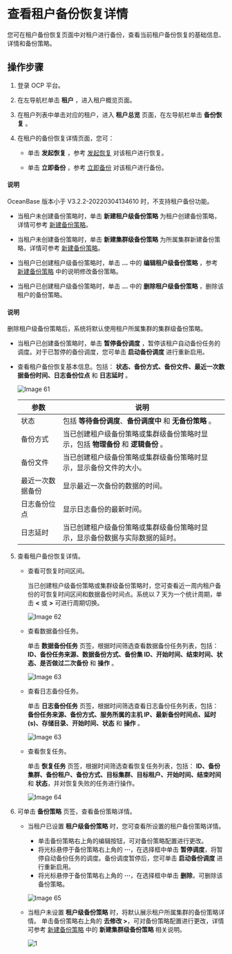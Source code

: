 # 查看租户备份恢复详情

您可在租户备份恢复页面中对租户进行备份，查看当前租户备份恢复的基础信息、详情和备份策略。

## 操作步骤

1. 登录 OCP 平台。

2. 在左导航栏单击 **租户** ，进入租户概览页面。

3. 在租户列表中单击对应的租户，进入 **租户总览** 页面，在左导航栏单击 **备份恢复** 。

4. 在租户的备份恢复详情页面，您可：

   * 单击 **发起恢复** ，参考 [发起恢复](../1200.backup-and-recover-a-tenant/400.initiate-a-recovery-task.md) 对该租户进行恢复。

   * 单击 **立即备份** ，参考 [立即备份](../1200.backup-and-recover-a-tenant/300.back-up.md) 对该租户进行备份。

  <main id="notice" type='explain'>
    <h4>说明</h4>
    <p>OceanBase 版本小于 V3.2.2-20220304134610 时，不支持租户备份功能。</p>
  </main>

   * 当租户未创建备份策略时，单击 **新建租户级备份策略** 为租户创建备份策略，详情可参考 [新建备份策略](../1200.backup-and-recover-a-tenant/200.create-a-tenant-backup-strategy.md)。

   * 当租户未创建备份策略时，单击 **新建集群级备份策略** 为所属集群新建备份策略，详情可参考 [新建备份策略](../1200.backup-and-recover-a-tenant/200.create-a-tenant-backup-strategy.md)。

   * 当租户已创建租户级备份策略时，单击 **...** 中的 **编辑租户级备份策略** ，参考 [新建备份策略](../1200.backup-and-recover-a-tenant/200.create-a-tenant-backup-strategy.md) 中的说明修改备份策略。

   * 当租户已创建租户级备份策略时，单击 **...** 中的 **删除租户级备份策略** ，删除该租户的备份策略。

  <main id="notice" type='explain'>
    <h4>说明</h4>
    <p>删除租户级备份策略后，系统将默认使用租户所属集群的集群级备份策略。</p>
  </main>

   * 当租户已创建备份策略时，单击 **暂停备份调度** ，暂停该租户自动备份任务的调度。对于已暂停的备份调度，您可单击 **启动备份调度** 进行重新启用。

   * 查看租户备份恢复基本信息。包括： **状态、备份方式、备份文件、最近一次数据备份时间、日志备份位点** 和 **日志延时** 。

      ![Image 61](https://help-static-aliyun-doc.aliyuncs.com/assets/img/zh-CN/7723482561/p440026.png)
  
      |    参数    |  说明  |
      |----------|---|
      | 状态       | 包括 **等待备份调度**、**备份调度中** 和 **无备份策略** 。 |
      | 备份方式     | 当已创建租户级备份策略或集群级备份策略时显示，包括 **物理备份** 和 **逻辑备份** 。 |
      | 备份文件     | 当已创建租户级备份策略或集群级备份策略时显示，显示备份文件的大小。 |
      | 最近一次数据备份 | 显示最近一次备份的数据的时间。 |
      | 日志备份位点   | 显示日志备份的最新时间。 |
      | 日志延时     | 当已创建租户级备份策略或集群级备份策略时显示，显示备份数据与实际数据的延时。 |

5. 查看租户备份恢复详情。

   * 查看可恢复时间区间。

      当已创建租户级备份策略或集群级备份策略时，您可查看近一周内租户备份的可恢复时间区间和数据备份时间点。系统以 7 天为一个统计周期，单击 **\<** 或 **\>** 可进行周期切换。

      ![Image 62](https://help-static-aliyun-doc.aliyuncs.com/assets/img/zh-CN/4996479461/p428261.png)

   * 查看数据备份任务。

      单击 **数据备份任务** 页签，根据时间筛选查看数据备份任务列表，包括：**ID、备份任务来源、数据备份方式、备份集 ID、开始时间、结束时间、状态、是否做过二次备份** 和 **操作** 。

      ![Image 63](https://obbusiness-private.oss-cn-shanghai.aliyuncs.com/doc/img/ocp/401/%E7%A7%9F%E6%88%B7%E6%95%B0%E6%8D%AE%E5%A4%87%E4%BB%BD%E4%BB%BB%E5%8A%A11.png)

   * 查看日志备份任务。

      单击 **日志备份任务** 页签，根据时间筛选查看日志备份任务列表，包括： **备份任务来源、备份方式、服务所属的主机 IP、最新备份时间点、延时(s)、存储目录、开始时间、状态** 和 **操作** 。

      ![Image 63](https://obbusiness-private.oss-cn-shanghai.aliyuncs.com/doc/img/ocp/401/%E7%A7%9F%E6%88%B7%E6%97%A5%E5%BF%97%E5%A4%87%E4%BB%BD%E4%BB%BB%E5%8A%A11.png)

   * 查看恢复任务。

      单击 **恢复任务** 页签，根据时间筛选查看恢复任务列表，包括： **ID、备份集群、备份租户、备份方式、目标集群、目标租户、开始时间、结束时间** 和 **状态**，并对恢复失败的任务进行操作。

      ![Image 64](https://obbusiness-private.oss-cn-shanghai.aliyuncs.com/doc/img/ocp/401/%E7%A7%9F%E6%88%B7%E6%81%A2%E5%A4%8D%E4%BB%BB%E5%8A%A11.png)

6. 可单击 **备份策略** 页签，查看备份策略详情。

   * 当租户已设置 **租户级备份策略** 时，您可查看所设置的租户备份策略详情。

      * 单击备份策略右上角的编辑按钮，可对备份策略配置进行更改。
      * 将光标悬停于备份策略右上角的 **···**，在选择框中单击 **暂停调度**，将暂停自动备份任务的调度。备份调度暂停后，您可单击 **启动备份调度** 进行重新启用。
      * 将光标悬停于备份策略右上角的 **···**，在选择框中单击 **删除**，可删除该备份策略。

      ![Image 65](https://obbusiness-private.oss-cn-shanghai.aliyuncs.com/doc/img/ocp/401/Image%2021.png)

   * 当租户未设置 **租户级备份策略** 时，将默认展示租户所属集群的备份策略详情。
      单击备份策略右上角的 **去修改 >**，可对备份策略配置进行更改，详情可参考 [新建备份策略](../1200.backup-and-recover-a-tenant/200.create-a-tenant-backup-strategy.md) 中的 **新建集群级备份策略** 相关说明。

      ![1](https://obbusiness-private.oss-cn-shanghai.aliyuncs.com/doc/img/ocp/401/%E9%9B%86%E7%BE%A4%E7%BA%A7%E5%A4%87%E4%BB%BD%E7%AD%96%E7%95%A51.png)
